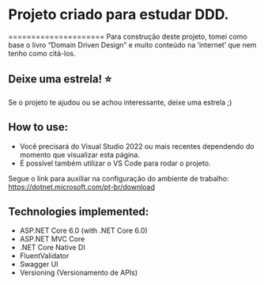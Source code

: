 ﻿# Projeto criado para estudar DDD.
=====================
Para construção deste projeto, tomei como base o livro “Domain Driven Design” e muito conteúdo na ‘internet’ que nem tenho como citá-los.


## Deixe uma estrela! :star:
Se o projeto te ajudou ou se achou interessante, deixe uma estrela ;)

## How to use:
- Você precisará do Visual Studio 2022 ou mais recentes dependendo do momento que visualizar esta página.
- É possível também utilizar o VS Code para rodar o projeto.

Segue o link para auxiliar na configuração do ambiente de trabalho: https://dotnet.microsoft.com/pt-br/download

## Technologies implemented:

- ASP.NET Core 6.0 (with .NET Core 6.0)
- ASP.NET MVC Core  
- .NET Core Native DI
- FluentValidator
- Swagger UI
- Versioning (Versionamento de APIs)